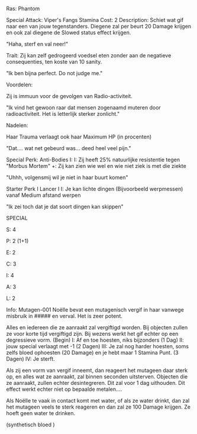 Ras: Phantom

Special Attack: Viper's Fangs
	Stamina Cost: 2
	Description: Schiet wat gif naar een van jouw tegenstanders. Diegene zal per beurt 20 Damage krijgen en ook zal diegene de Slowed status effect krijgen.

"Haha, sterf en val neer!"

Trait: Zij kan zelf gedrogeerd voedsel eten zonder aan de negatieve consequenties, ten koste van 10 sanity.

"Ik ben bijna perfect. Do not judge me."

Voordelen:

Zij is immuun voor de gevolgen van Radio-activiteit.

"Ik vind het gewoon raar dat mensen zogenaamd muteren door radioactiviteit. Het is letterlijk sterker zonlicht."

Nadelen: 

Haar Trauma verlaagt ook haar Maximum HP (in procenten)

"Dat.... wat net gebeurd was... deed heel veel pijn."

Special Perk: Anti-Bodies I:
	I: Zij heeft 25% natuurlijke resistentie tegen "Morbus Mortem"
	+: Zij kan zien wie wel en wie niet ziek is met die ziekte

"Uhhh, volgensmij wil je niet in haar buurt komen"

Starter Perk I
	Lancer I
	I: Je kan lichte dingen (Bijvoorbeeld werpmessen) vanaf Medium afstand werpen

"Ik zei toch dat je dat soort dingen kan skippen"

SPECIAL

S: 4

P: 2 (1+1)

E: 2

C: 3

I: 4

A: 3 

L: 2

Info:
Mutagen-001
Noëlle bevat een mutagenisch vergif in haar vanwege misbruik in ##### en verval. Het is zeer potent.

Alles en iedereen die ze aanraakt zal vergiftigd worden. Bij objecten zullen ze voor korte tijd vergiftigd zijn. Bij wezens werkt het gif echter op een degressieve vorm.
	(Begin) I: Af en toe hoesten, niks bijzonders
	(1 Dag) II: jouw special verlaagt met -1
	(2 Dagen) III: Je zal nog harder hoesten, soms zelfs bloed ophoesten (20 Damage) en je hebt maar 1 Stamina Punt.
	(3 Dagen) IV: Je sterft.

Als zij een vorm van vergif inneemt, dan reageert het mutageen daar sterk op, en alles wat ze aanraakt, zal binnen seconden uitsterven. Objecten die ze aanraakt, zullen echter desintegreren. Dit zal voor 1 dag uithouden. Dit effect werkt echter niet op bepaalde metalen....

Als Noëlle te vaak in contact komt met water, of als ze water drinkt, dan zal het mutageen veels te sterk reageren en dan zal ze 100 Damage krijgen. Ze hoeft geen water te drinken.

(synthetisch bloed
)







